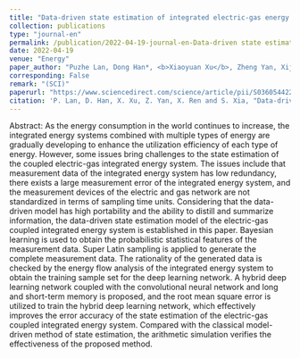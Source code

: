 ```yaml
---
title: "Data-driven state estimation of integrated electric-gas energy system"
collection: publications
type: "journal-en"
permalink: /publication/2022-04-19-journal-en-Data-driven state estimation of integrated electric-gas energy system
date: 2022-04-19
venue: "Energy"
paper_author: "Puzhe Lan, Dong Han*, <b>Xiaoyuan Xu</b>, Zheng Yan, Xijun Ren, Shiwei Xia"
corresponding: False
remark: "(SCI)"
paperurl: "https://www.sciencedirect.com/science/article/pii/S0360544222009525"
citation: 'P. Lan, D. Han, X. Xu, Z. Yan, X. Ren and S. Xia, "Data-driven state estimation of integrated electric-gas energy system," <i>Energy</i>, vol. 252, 2022, art. no. 124049.'
---
```


Abstract:
As the energy consumption in the world continues to increase, the integrated energy systems combined with multiple types of energy are gradually developing to enhance the utilization efficiency of each type of energy. However, some issues bring challenges to the state estimation of the coupled electric-gas integrated energy system. The issues include that measurement data of the integrated energy system has low redundancy, there exists a large measurement error of the integrated energy system, and the measurement devices of the electric and gas network are not standardized in terms of sampling time units. Considering that the data-driven model has high portability and the ability to distill and summarize information, the data-driven state estimation model of the electric-gas coupled integrated energy system is established in this paper. Bayesian learning is used to obtain the probabilistic statistical features of the measurement data. Super Latin sampling is applied to generate the complete measurement data. The rationality of the generated data is checked by the energy flow analysis of the integrated energy system to obtain the training sample set for the deep learning network. A hybrid deep learning network coupled with the convolutional neural network and long and short-term memory is proposed, and the root mean square error is utilized to train the hybrid deep learning network, which effectively improves the error accuracy of the state estimation of the electric-gas coupled integrated energy system. Compared with the classical model-driven method of state estimation, the arithmetic simulation verifies the effectiveness of the proposed method.
